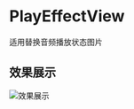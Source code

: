 # PlayEffectView 

适用替换音频播放状态图片

## 效果展示
![效果展示](https://github.com/yuxiangxin/PlayEffectView/blob/master/ext/demo.gif)
